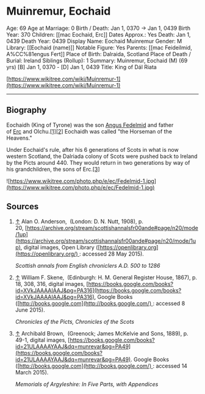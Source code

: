 # Muinremur, Eochaid

Age: 69
Age at Marriage: 0
Birth / Death: Jan 1, 0370 → Jan 1, 0439
Birth Year: 370
Children: [[mac Eochaid, Erc]]
Dates Approx.: Yes
Death: Jan 1, 0439
Death Year: 0439
Display Name: Eochaid Muinremur
Gender: M
Library: [[Eochaid (name)]]
Notable Figure: Yes
Parents: [[mac Feideilmid, A%CC%81engus Fert]]
Place of Birth: Dalraida, Scotland
Place of Death / Burial: Ireland
Siblings (Rollup): 1
Summary: Muinremur, Eochaid (M) (69 yrs)
[B] Jan 1, 0370 - [D] Jan 1, 0439
Title: King of Dál Riata

[https://www.wikitree.com/wiki/Muinremur-1](https://www.wikitree.com/wiki/Muinremur-1)

---

## Biography

Eochaidh (King of Tyrone) was the son [Angus Fedelmid](https://www.wikitree.com/wiki/Fedelmid-2) and father of [Erc](https://www.wikitree.com/wiki/Maceochaid-3) and Olchu.[[1]](https://www.wikitree.com/wiki/Muinremur-1#_note-Anderson)[[2]](https://www.wikitree.com/wiki/Muinremur-1#_note-Skene2) Eochaidh was called "the Horseman of the Heavens."

Under Eochaid's rule, after his 6 generations of Scots in what is now western Scotland, the Dalriada colony of Scots were pushed back to Ireland by the Picts around 440. They would return in two generations by way of his grandchildren, the sons of Erc.[[3]](https://www.wikitree.com/wiki/Muinremur-1#_note-Brown)

![https://www.wikitree.com/photo.php/e/ec/Fedelmid-1.jpg](https://www.wikitree.com/photo.php/e/ec/Fedelmid-1.jpg)

## Sources

1. [↑](https://www.wikitree.com/wiki/Muinremur-1#_ref-Anderson_0) Alan O. Anderson,  (London: D. N. Nutt, 1908), p. 20, [https://archive.org/stream/scottishannalsfr00ande#page/n20/mode/1up](https://archive.org/stream/scottishannalsfr00ande#page/n20/mode/1up), digital images, Open Library ([https://openlibrary.org](https://openlibrary.org/) : accessed 28 May 2015).

    *Scottish annals from English chroniclers A.D. 500 to 1286*

2. [↑](https://www.wikitree.com/wiki/Muinremur-1#_ref-Skene2_0) William F. Skene,  (Edinburgh: H. M. General Register House, 1867), p. 18, 308, 316, digital images, [https://books.google.com/books?id=XVkJAAAAIAAJ&pg=PA316](https://books.google.com/books?id=XVkJAAAAIAAJ&pg=PA316), Google Books ([http://books.google.com](http://books.google.com/) : accessed 8 June 2015).

    *Chronicles of the Picts, Chronicles of the Scots*

3. [↑](https://www.wikitree.com/wiki/Muinremur-1#_ref-Brown_0) Archibald Brown,  (Greenock; James McKelvie and Sons, 1889), p. 49-1, digital images, [https://books.google.com/books?id=21ULAAAAYAAJ&dq=munrevar&pg=PA49](https://books.google.com/books?id=21ULAAAAYAAJ&dq=munrevar&pg=PA49). Google Books ([http://books.google.com](http://books.google.com/) : accessed 14 March 2015).

    *Memorials of Argyleshire: In Five Parts, with Appendices*